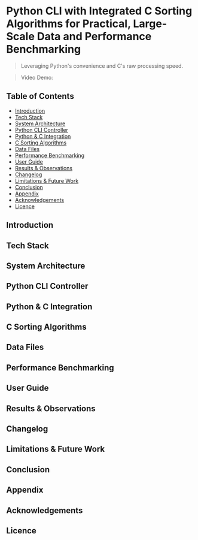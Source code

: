 # Python CLI with Integrated C Sorting Algorithms for Practical, Large-Scale Data and Performance Benchmarking

> Leveraging Python's convenience and C's raw processing speed.

> Video Demo: <URL HERE>

## Table of Contents

-   [Introduction](#introduction)
-   [Tech Stack](#tech-stack)
-   [System Architecture](#system-architecture)
-   [Python CLI Controller](#python-cli-controller)
-   [Python & C Integration](#python--c-integration)
-   [C Sorting Algorithms](#c-sorting-algorithms)
-   [Data Files](#data-files)
-   [Performance Benchmarking](#performance-benchmarking)
-   [User Guide](#user-guide)
-   [Results & Observations](#results--observations)
-   [Changelog](#changelog)
-   [Limitations & Future Work](#limitations--future-work)
-   [Conclusion](#conclusion)
-   [Appendix](#appendix)
-   [Acknowledgements](#acknowledgements)
-   [Licence](#licence)

## Introduction

## Tech Stack

## System Architecture

## Python CLI Controller

## Python & C Integration

## C Sorting Algorithms

## Data Files

## Performance Benchmarking

## User Guide

## Results & Observations

## Changelog

## Limitations & Future Work

## Conclusion

## Appendix

## Acknowledgements

## Licence
